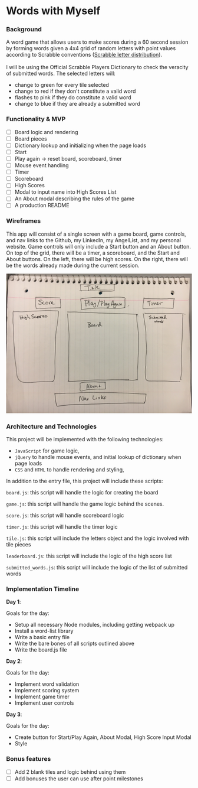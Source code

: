 # Words with Myself

### Background

A word game that allows users to make scores during a 60 second session by forming words given a 4x4 grid of random letters with point values according to Scrabble conventions ([Scrabble letter distribution](https://en.wikipedia.org/wiki/Scrabble_letter_distributions)).
<br></br>
I will be using the Official Scrabble Players Dictionary to check the veracity of submitted words.
The selected letters will:
  * change to green for every tile selected
  * change to red if they don't constitute a valid word
  * flashes to pink if they do constitute a valid word
  * change to blue if they are already a submitted word

### Functionality & MVP  

- [ ] Board logic and rendering
- [ ] Board pieces
- [ ] Dictionary lookup and initializing when the page loads
- [ ] Start
- [ ] Play again -> reset board, scoreboard, timer
- [ ] Mouse event handling
- [ ] Timer
- [ ] Scoreboard
- [ ] High Scores
- [ ] Modal to input name into High Scores List
- [ ] An About modal describing the rules of the game
- [ ] A production README

### Wireframes

This app will consist of a single screen with a game board, game controls, and nav links to the Github, my LinkedIn, my AngelList, and my personal website.
Game controls will only include a Start button and an About button.  
On top of the grid, there will be a timer, a scoreboard, and the Start and About buttons.
On the left, there will be high scores.
On the right, there will be the words already made during the current session.

![wireframes](https://github.com/daybydae/words-with-myself/blob/master/images/wireframe.jpg)

### Architecture and Technologies

This project will be implemented with the following technologies:

- `JavaScript` for game logic,
- `jQuery` to handle mouse events, and initial lookup of dictionary when page loads
- `CSS` and `HTML` to handle rendering and styling,

In addition to the entry file, this project will include these scripts:

`board.js`: this script will handle the logic for creating the board  

`game.js`: this script will handle the game logic behind the scenes.

`score.js`: this script will handle scoreboard logic

`timer.js`: this script will handle the timer logic

`tile.js`: this script will include the letters object and the logic involved with tile pieces

`leaderboard.js`: this script will include the logic of the high score list

`submitted_words.js`: this script will include the logic of the list of submitted words

### Implementation Timeline

**Day 1**:

Goals for the day:
- Setup all necessary Node modules, including getting webpack up
- Install a word-list library
- Write a basic entry file
- Write the bare bones of all scripts outlined above
- Write the board.js file

**Day 2**:

Goals for the day:
- Implement word validation
- Implement scoring system
- Implement game timer
- Implement user controls

**Day 3**:

Goals for the day:

- Create button for Start/Play Again, About Modal, High Score Input Modal
- Style


### Bonus features

- [ ] Add 2 blank tiles and logic behind using them
- [ ] Add bonuses the user can use after point milestones
